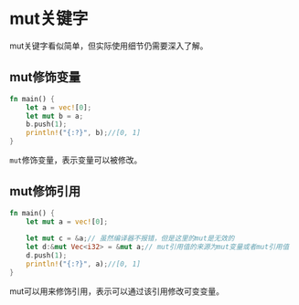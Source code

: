 # mut关键字

mut关键字看似简单，但实际使用细节仍需要深入了解。

## mut修饰变量

```rust
fn main() {
    let a = vec![0];
    let mut b = a;
    b.push(1);
    println!("{:?}", b);//[0, 1]
}
```

`mut`修饰变量，表示变量可以被修改。

## mut修饰引用

```rust
fn main() {
    let mut a = vec![0];
    
    let mut c = &a;// 虽然编译器不报错，但是这里的mut是无效的
    let d:&mut Vec<i32> = &mut a;// mut引用值的来源为mut变量或者mut引用值
    d.push(1);
    println!("{:?}", a);//[0, 1]
}
```

mut可以用来修饰引用，表示可以通过该引用修改可变变量。